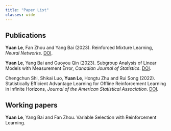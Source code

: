 ```yaml
---
title: "Paper List"
classes: wide
---
```


## Publications

**Yuan Le**, Fan Zhou and Yang Bai (2023). Reinforced Mixture Learning, *Neural Networks*. [DOI](https://doi.org/10.1016/j.neunet.2023.05.018).

**Yuan Le**, Yang Bai and Guoyou Qin (2023). Subgroup Analysis of Linear Models with Measurement Error, *Canadian Journal of Statistics*. [DOI](https://doi.org/10.1002/cjs.11763).

Chengchun Shi, Shikai Luo, **Yuan Le**, Hongtu Zhu and Rui Song (2022). Statistically Efficient Advantage Learning for Offline Reinforcement Learning in Infinite Horizons, *Journal of the American Statistical Association*. [DOI](https://www.tandfonline.com/doi/full/10.1080/01621459.2022.2106868).


## Working papers

**Yuan Le**, Yang Bai and Fan Zhou. Variable Selection with Reinforcement Learning.